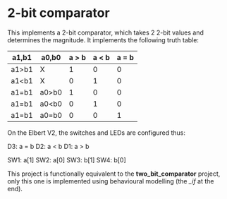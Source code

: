 # 2-bit comparator

This implements a 2-bit comparator, which takes 2 2-bit values and determines
the magnitude.  It implements the following truth table:

| a1,b1 | a0,b0 | a > b | a < b | a = b |
|-------|-------|-------|-------|-------|
| a1>b1 |   X   |   1   |   0   |   0   |
| a1<b1 |   X   |   0   |   1   |   0   |
| a1=b1 | a0>b0 |   1   |   0   |   0   |
| a1=b1 | a0<b0 |   0   |   1   |   0   |
| a1=b1 | a0=b0 |   0   |   0   |   1   |

On the Elbert V2, the switches and LEDs are configured thus:

D3: a = b
D2: a < b
D1: a > b

SW1: a[1]
SW2: a[0]
SW3: b[1]
SW4: b[0]

This project is functionally equivalent to the **two_bit_comparator** project,
only this one is implemented using behavioural modelling (the *_if* at the 
end).

